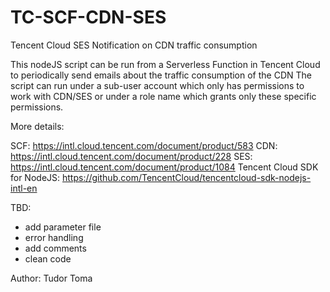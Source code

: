 # TC-SCF-CDN-SES
Tencent Cloud SES Notification on CDN traffic consumption

This nodeJS script can be run from a Serverless Function in Tencent Cloud to periodically send emails about the traffic consumption of the CDN
The script can run under a sub-user account which only has permissions to work with CDN/SES or under a role name which grants only these specific permissions.

More details:

SCF: https://intl.cloud.tencent.com/document/product/583
CDN: https://intl.cloud.tencent.com/document/product/228
SES: https://intl.cloud.tencent.com/document/product/1084
Tencent Cloud SDK for NodeJS: https://github.com/TencentCloud/tencentcloud-sdk-nodejs-intl-en

TBD:
 - add parameter file
 - error handling
 - add comments
 - clean code

Author: Tudor Toma
